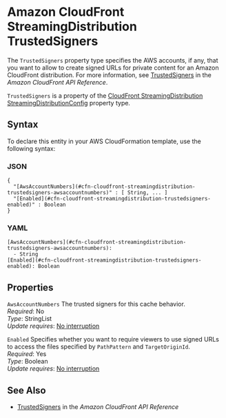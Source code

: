 # Amazon CloudFront StreamingDistribution TrustedSigners<a name="aws-properties-cloudfront-streamingdistribution-trustedsigners"></a>

<a name="aws-properties-cloudfront-streamingdistribution-trustedsigners-description"></a>The `TrustedSigners` property type specifies the AWS accounts, if any, that you want to allow to create signed URLs for private content for an Amazon CloudFront distribution\. For more information, see [TrustedSigners](http://docs.aws.amazon.com/cloudfront/latest/APIReference/API_TrustedSigners.html) in the *Amazon CloudFront API Reference*\.

<a name="aws-properties-cloudfront-streamingdistribution-trustedsigners-inheritance"></a> `TrustedSigners` is a property of the [CloudFront StreamingDistribution StreamingDistributionConfig](aws-properties-cloudfront-streamingdistribution-streamingdistributionconfig.md) property type\. 

## Syntax<a name="aws-properties-cloudfront-streamingdistribution-trustedsigners-syntax"></a>

To declare this entity in your AWS CloudFormation template, use the following syntax:

### JSON<a name="aws-properties-cloudfront-streamingdistribution-trustedsigners-syntax.json"></a>

```
{
  "[AwsAccountNumbers](#cfn-cloudfront-streamingdistribution-trustedsigners-awsaccountnumbers)" : [ String, ... ]
  "[Enabled](#cfn-cloudfront-streamingdistribution-trustedsigners-enabled)" : Boolean
}
```

### YAML<a name="aws-properties-cloudfront-streamingdistribution-trustedsigners-syntax.yaml"></a>

```
[AwsAccountNumbers](#cfn-cloudfront-streamingdistribution-trustedsigners-awsaccountnumbers): 
  - String
[Enabled](#cfn-cloudfront-streamingdistribution-trustedsigners-enabled): Boolean
```

## Properties<a name="aws-properties-cloudfront-streamingdistribution-trustedsigners-properties"></a>

`AwsAccountNumbers`  <a name="cfn-cloudfront-streamingdistribution-trustedsigners-awsaccountnumbers"></a>
The trusted signers for this cache behavior\.  
 *Required*: No  
 *Type*: StringList  
 *Update requires*: [No interruption](using-cfn-updating-stacks-update-behaviors.md#update-no-interrupt) 

`Enabled`  <a name="cfn-cloudfront-streamingdistribution-trustedsigners-enabled"></a>
Specifies whether you want to require viewers to use signed URLs to access the files specified by `PathPattern` and `TargetOriginId`\.  
 *Required*: Yes  
 *Type*: Boolean  
 *Update requires*: [No interruption](using-cfn-updating-stacks-update-behaviors.md#update-no-interrupt) 

## See Also<a name="aws-properties-cloudfront-streamingdistribution-trustedsigners-seealso"></a>

+ [TrustedSigners](http://docs.aws.amazon.com/cloudfront/latest/APIReference/API_TrustedSigners.html) in the *Amazon CloudFront API Reference*